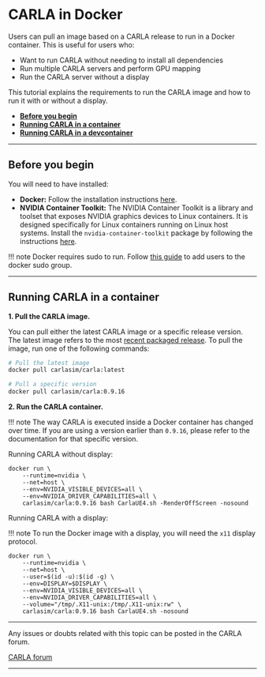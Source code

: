# CARLA in Docker

Users can pull an image based on a CARLA release to run in a Docker container. This is useful for users who:

- Want to run CARLA without needing to install all dependencies
- Run multiple CARLA servers and perform GPU mapping
- Run the CARLA server without a display

This tutorial explains the requirements to run the CARLA image and how to run it with or without a display.

- [__Before you begin__](#before-you-begin)
- [__Running CARLA in a container__](#running-carla-in-a-container)
- [__Running CARLA in a devcontainer__](#running-carla-in-a-devcontainer)

---
## Before you begin

You will need to have installed:

- __Docker:__ Follow the installation instructions [here](https://docs.docker.com/engine/install/).
- __NVIDIA Container Toolkit:__ The NVIDIA Container Toolkit is a library and toolset that exposes NVIDIA graphics devices to Linux containers. It is designed specifically for Linux containers running on Linux host systems. Install the `nvidia-container-toolkit` package by following the instructions [here](https://docs.nvidia.com/datacenter/cloud-native/container-toolkit/install-guide.html#installation-guide).

!!! note
    Docker requires sudo to run. Follow [this guide](https://docs.docker.com/install/linux/linux-postinstall/) to add users to the docker sudo group.

---
## Running CARLA in a container

__1. Pull the CARLA image.__

You can pull either the latest CARLA image or a specific release version. The latest image refers to the most [recent packaged release](https://github.com/carla-simulator/carla/releases). To pull the image, run one of the following commands:

```sh
# Pull the latest image
docker pull carlasim/carla:latest

# Pull a specific version
docker pull carlasim/carla:0.9.16
```

__2. Run the CARLA container.__

!!! note
    The way CARLA is executed inside a Docker container has changed over time. If you are using a version earlier than `0.9.16`, please refer to the documentation for that specific version.

Running CARLA without display:

```
docker run \
    --runtime=nvidia \
    --net=host \
    --env=NVIDIA_VISIBLE_DEVICES=all \
    --env=NVIDIA_DRIVER_CAPABILITIES=all \
    carlasim/carla:0.9.16 bash CarlaUE4.sh -RenderOffScreen -nosound

```

Running CARLA with a display:

!!! note
    To run the Docker image with a display, you will need the `x11` display protocol.

```
docker run \
    --runtime=nvidia \
    --net=host \
    --user=$(id -u):$(id -g) \
    --env=DISPLAY=$DISPLAY \
    --env=NVIDIA_VISIBLE_DEVICES=all \
    --env=NVIDIA_DRIVER_CAPABILITIES=all \
    --volume="/tmp/.X11-unix:/tmp/.X11-unix:rw" \
    carlasim/carla:0.9.16 bash CarlaUE4.sh -nosound
```

---

Any issues or doubts related with this topic can be posted in the CARLA forum.

<div class="build-buttons">
<p>
<a href="https://github.com/carla-simulator/carla/discussions/" target="_blank" class="btn btn-neutral" title="Go to the CARLA forum">
CARLA forum</a>
</p>
</div>

---
